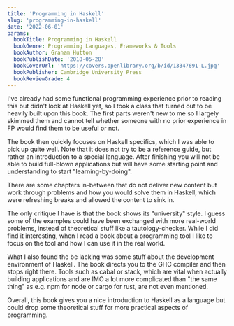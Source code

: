 ```yaml
---
title: 'Programming in Haskell'
slug: 'programming-in-haskell'
date: '2022-06-01'
params:
  bookTitle: Programming in Haskell
  bookGenre: Programming Languages, Frameworks & Tools
  bookAuthor: Graham Hutton
  bookPublishDate: '2018-05-28'
  bookCoverUrl: 'https://covers.openlibrary.org/b/id/13347691-L.jpg'
  bookPublisher: Cambridge University Press
  bookReviewGrade: 4
---
```


I've already had some functional programming experience prior to reading this but didn't look at Haskell yet, so I took a class that turned out to be heavily built upon this book. The first parts weren't new to me so I largely skimmed them and cannot tell whether someone with no prior experience in FP would find them to be useful or not.

The book then quickly focuses on Haskell specifics, which I was able to pick up quite well. Note that it does not try to be a reference guide, but rather an introduction to a special language. After finishing you will not be able to build full-blown applications but will have some starting point and understanding to start "learning-by-doing".

There are some chapters in-between that do not deliver new content but work through problems and how you would solve them in Haskell, which were refreshing breaks and allowed the content to sink in.

The only critique I have is that the book shows its "university" style. I guess some of the examples could have been exchanged with more real-world problems,  instead of theoretical stuff like a tautology-checker. While I did find it interesting, when I read a book about a programming tool I like to focus on the tool and how I can use it in the real world.

What I also found the be lacking was some stuff about the development environment of Haskell. The book directs you to the GHC compiler and then stops right there. Tools such as cabal or stack, which are vital when actually building applications and are IMO a lot more complicated than "the same thing" as e.g. npm for node or cargo for rust, are not even mentioned.

Overall, this book gives you a nice introduction to Haskell as a language but could drop some theoretical stuff for more practical aspects of programming.

